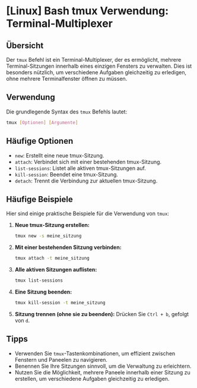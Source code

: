 # [Linux] Bash tmux Verwendung: Terminal-Multiplexer

## Übersicht
Der `tmux` Befehl ist ein Terminal-Multiplexer, der es ermöglicht, mehrere Terminal-Sitzungen innerhalb eines einzigen Fensters zu verwalten. Dies ist besonders nützlich, um verschiedene Aufgaben gleichzeitig zu erledigen, ohne mehrere Terminalfenster öffnen zu müssen.

## Verwendung
Die grundlegende Syntax des `tmux` Befehls lautet:

```bash
tmux [Optionen] [Argumente]
```

## Häufige Optionen
- `new`: Erstellt eine neue tmux-Sitzung.
- `attach`: Verbindet sich mit einer bestehenden tmux-Sitzung.
- `list-sessions`: Listet alle aktiven tmux-Sitzungen auf.
- `kill-session`: Beendet eine tmux-Sitzung.
- `detach`: Trennt die Verbindung zur aktuellen tmux-Sitzung.

## Häufige Beispiele
Hier sind einige praktische Beispiele für die Verwendung von `tmux`:

1. **Neue tmux-Sitzung erstellen:**
   ```bash
   tmux new -s meine_sitzung
   ```

2. **Mit einer bestehenden Sitzung verbinden:**
   ```bash
   tmux attach -t meine_sitzung
   ```

3. **Alle aktiven Sitzungen auflisten:**
   ```bash
   tmux list-sessions
   ```

4. **Eine Sitzung beenden:**
   ```bash
   tmux kill-session -t meine_sitzung
   ```

5. **Sitzung trennen (ohne sie zu beenden):**
   Drücken Sie `Ctrl + b`, gefolgt von `d`.

## Tipps
- Verwenden Sie `tmux`-Tastenkombinationen, um effizient zwischen Fenstern und Paneelen zu navigieren.
- Benennen Sie Ihre Sitzungen sinnvoll, um die Verwaltung zu erleichtern.
- Nutzen Sie die Möglichkeit, mehrere Paneele innerhalb einer Sitzung zu erstellen, um verschiedene Aufgaben gleichzeitig zu erledigen.